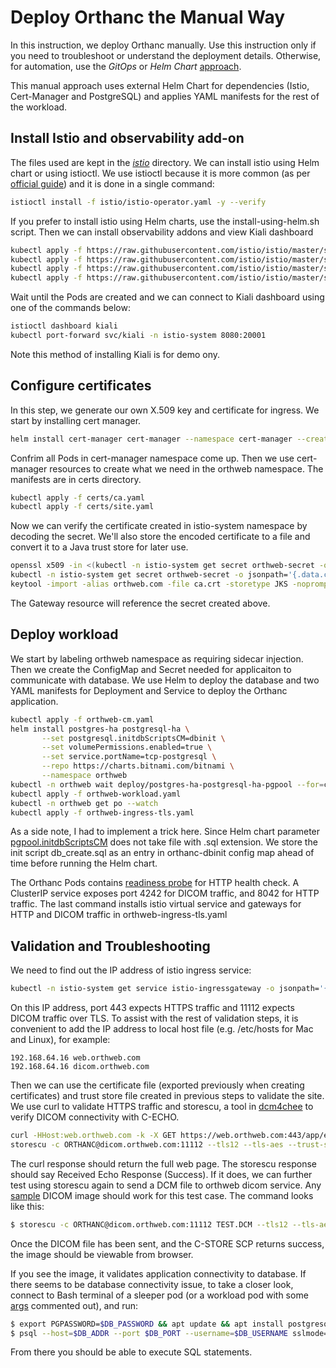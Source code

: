 
# Deploy Orthanc the Manual Way

In this instruction, we deploy Orthanc manually. Use this instruction only if you need to troubleshoot or understand the deployment details. Otherwise, for automation, use the *GitOps* or *Helm Chart* [approach](https://github.com/digihunch/korthweb/blob/main/README.md#deployment-approach).

This manual approach uses external Helm Chart for dependencies (Istio, Cert-Manager and PostgreSQL) and applies YAML manifests for the rest of the workload.

## Install Istio and observability add-on
The files used are kept in the *[istio](https://github.com/digihunch/korthweb/tree/main/manual/istio)* directory. We can install istio using Helm chart or using istioctl. We use istioctl because it is more common (as per [official guide](https://istio.io/latest/docs/setup/install/istioctl/#prerequisites)) and it is done in a single command:

```sh
istioctl install -f istio/istio-operator.yaml -y --verify
```
If you prefer to install istio using Helm charts, use the install-using-helm.sh script. Then we can install observability addons and view Kiali dashboard
```sh
kubectl apply -f https://raw.githubusercontent.com/istio/istio/master/samples/addons/jaeger.yaml
kubectl apply -f https://raw.githubusercontent.com/istio/istio/master/samples/addons/grafana.yaml
kubectl apply -f https://raw.githubusercontent.com/istio/istio/master/samples/addons/prometheus.yaml
kubectl apply -f https://raw.githubusercontent.com/istio/istio/master/samples/addons/kiali.yaml
```
Wait until the Pods are created and we can connect to Kiali dashboard using one of the commands below:
```sh
istioctl dashboard kiali
kubectl port-forward svc/kiali -n istio-system 8080:20001
```
Note this method of installing Kiali is for demo ony. 

## Configure certificates
In this step, we generate our own X.509 key and certificate for ingress. We start by installing cert manager.
```sh
helm install cert-manager cert-manager --namespace cert-manager --create-namespace --version v1.7.1 --repo https://charts.jetstack.io --set installCRDs=true
```
Confrim all Pods in cert-manager namespace come up. Then we use cert-manager resources to create what we need in the orthweb namespace. The manifests are in certs directory.
```sh
kubectl apply -f certs/ca.yaml
kubectl apply -f certs/site.yaml
```
Now we can verify the certificate created in istio-system namespace by decoding the secret. We'll also store the encoded certificate to a file and convert it to a Java trust store for later use.
```sh
openssl x509 -in <(kubectl -n istio-system get secret orthweb-secret -o jsonpath='{.data.ca\.crt}' | base64 -d) -text -noout 
kubectl -n istio-system get secret orthweb-secret -o jsonpath='{.data.ca\.crt}' | base64 -d > ca.crt
keytool -import -alias orthweb.com -file ca.crt -storetype JKS -noprompt -keystore client.truststore -storepass Password123!
```
The Gateway resource will reference the secret created above.  
## Deploy workload
We start by labeling orthweb namespace as requiring sidecar injection. Then we create the ConfigMap and Secret needed for applicaiton to communicate with database. We use Helm to deploy the database and two YAML manifests for Deployment and Service to deploy the Orthanc application.
```sh
kubectl apply -f orthweb-cm.yaml
helm install postgres-ha postgresql-ha \
       --set postgresql.initdbScriptsCM=dbinit \
       --set volumePermissions.enabled=true \
       --set service.portName=tcp-postgresql \
       --repo https://charts.bitnami.com/bitnami \
       --namespace orthweb
kubectl -n orthweb wait deploy/postgres-ha-postgresql-ha-pgpool --for=condition=Available
kubectl apply -f orthweb-workload.yaml
kubectl -n orthweb get po --watch
kubectl apply -f orthweb-ingress-tls.yaml
```
As a side note, I had to implement a trick here. Since Helm chart parameter [pgpool.initdbScriptsCM](https://artifacthub.io/packages/helm/bitnami/postgresql-ha#initialize-a-fresh-instance) does not take file with .sql extension. We store the init script db_create.sql as an entry in orthanc-dbinit config map ahead of time before running the Helm chart.

The Orthanc Pods contains [readiness probe](https://stackoverflow.com/questions/33484942/how-to-use-basic-authentication-in-a-http-liveness-probe-in-kubernetes) for HTTP health check. A ClusterIP service exposes port 4242 for DICOM traffic, and 8042 for HTTP traffic. The last command installs istio virtual service and gateways for HTTP and DICOM traffic in orthweb-ingress-tls.yaml

## Validation and Troubleshooting
We need to find out the IP address of istio ingress service:
```sh
kubectl -n istio-system get service istio-ingressgateway -o jsonpath='{.status.loadBalancer.ingress[0].ip}'
```
On this IP address, port 443 expects HTTPS traffic and 11112 expects DICOM traffic over TLS. To assist with the rest of validation steps, it is convenient to add the IP address to local host file (e.g. /etc/hosts for Mac and Linux), for example:
```
192.168.64.16 web.orthweb.com
192.168.64.16 dicom.orthweb.com
```
Then we can use the certificate file (exported previously when creating certificates) and trust store file created in previous steps to validate the site. We use curl to validate HTTPS traffic and storescu, a tool in [dcm4chee](https://github.com/dcm4che/dcm4che/releases) to verify DICOM connectivity with C-ECHO.
```sh
curl -HHost:web.orthweb.com -k -X GET https://web.orthweb.com:443/app/explorer.html -u orthanc:orthanc --cacert ca.crt
storescu -c ORTHANC@dicom.orthweb.com:11112 --tls12 --tls-aes --trust-store client.truststore --trust-store-pass Password123!
```
The curl response should return the full web page. The storescu response should say Received Echo Response (Success). If it does, we can further test using storescu again to send a DCM file to orthweb dicom service. Any [sample](http://www.rubomedical.com/dicom_files/) DICOM image should work for this test case. The command looks like this:
```sh
$ storescu -c ORTHANC@dicom.orthweb.com:11112 TEST.DCM --tls12 --tls-aes --trust-store client.truststore --trust-store-pass Password123!
```
Once the DICOM file has been sent, and the C-STORE SCP returns success, the image should be viewable from browser. 

If you see the image, it validates application connectivity to database. If there seems to be database connectivity issue, to take a closer look, connect to Bash terminal of a sleeper pod (or a workload pod with some [args](https://kubernetes.io/docs/tasks/inject-data-application/define-command-argument-container/) commented out), and run:
```sh
$ export PGPASSWORD=$DB_PASSWORD && apt update && apt install postgresql postgresql-contrib
$ psql --host=$DB_ADDR --port $DB_PORT --username=$DB_USERNAME sslmode=require
```
From there you should be able to execute SQL statements.
